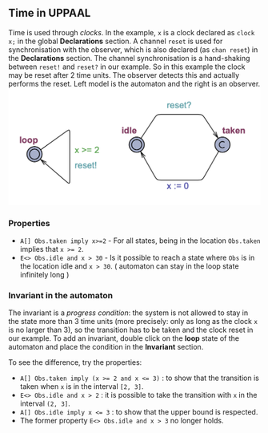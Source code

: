 ## Time in UPPAAL
Time is used through *clocks*. In the example, `x` is a clock declared as `clock x;` in the global **Declarations** section. A channel `reset` is used for synchronisation with the observer, which is also declared (as `chan reset`) in the **Declarations** section. The channel synchronisation is a hand-shaking between `reset!` and `reset?` in our example. So in this example the clock may be reset after 2 time units. The observer detects this and actually performs the reset. Left model is the automaton and the right is an observer.
![](../Images/automaton_with_observer.png)
### Properties
- `A[] Obs.taken imply x>=2` - For all states, being in the location `Obs.taken` implies that `x >= 2`.
- `E<> Obs.idle and x > 30` - Is it possible to reach a state where `Obs` is in the location idle and `x > 30`. ( automaton can stay in the loop state infinitely long )

### Invariant in the automaton
The invariant is a *progress condition*: the system is not allowed to stay in the state more than 3 time units (more precisely: only as long as the clock `x` is no larger than 3), so the transition has to be taken and the clock reset in our example. To add an invariant, double click on the **loop** state of the automaton and place the condition in the **Invariant** section.

To see the difference, try the properties: 
- `A[] Obs.taken imply (x >= 2 and x <= 3)` : to show that the transition is taken when `x` is in the interval `[2, 3]`. 
- `E<> Obs.idle and x > 2` : it is possible to take the transition with `x` in the interval `(2, 3]`. 
- `A[] Obs.idle imply x <= 3` : to show that the upper bound is respected. 
- The former property `E<> Obs.idle and x > 3` no longer holds.



<script>
MathJax = {
  tex: {
    inlineMath: [["$", "$"], ["\\(", "\\)"]]
  }
};
</script>
<script id="MathJax-script" async src="https://cdn.jsdelivr.net/npm/mathjax@3/es5/tex-chtml.js"></script>
